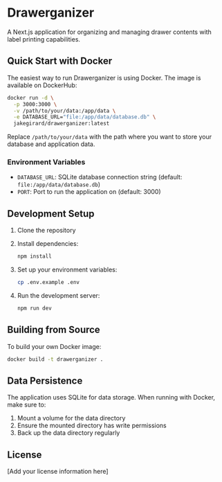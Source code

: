 # Drawerganizer

A Next.js application for organizing and managing drawer contents with label printing capabilities.

## Quick Start with Docker

The easiest way to run Drawerganizer is using Docker. The image is available on DockerHub:

```bash
docker run -d \
  -p 3000:3000 \
  -v /path/to/your/data:/app/data \
  -e DATABASE_URL="file:/app/data/database.db" \
  jakegirard/drawerganizer:latest
```

Replace `/path/to/your/data` with the path where you want to store your database and application data.

### Environment Variables

- `DATABASE_URL`: SQLite database connection string (default: `file:/app/data/database.db`)
- `PORT`: Port to run the application on (default: 3000)

## Development Setup

1. Clone the repository
2. Install dependencies:
   ```bash
   npm install
   ```

3. Set up your environment variables:
   ```bash
   cp .env.example .env
   ```

4. Run the development server:
   ```bash
   npm run dev
   ```

## Building from Source

To build your own Docker image:

```bash
docker build -t drawerganizer .
```

## Data Persistence

The application uses SQLite for data storage. When running with Docker, make sure to:
1. Mount a volume for the data directory
2. Ensure the mounted directory has write permissions
3. Back up the data directory regularly

## License

[Add your license information here]
